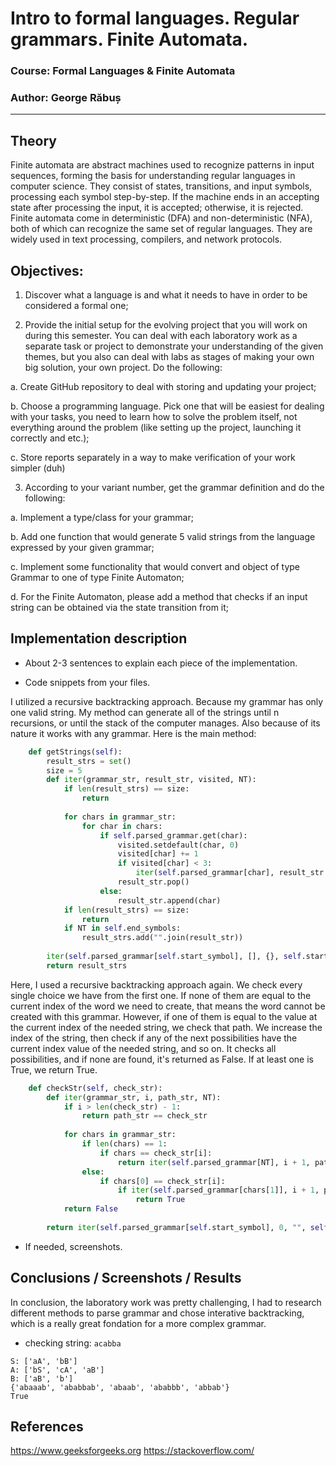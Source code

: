#  Intro to formal languages. Regular grammars. Finite Automata.

### Course: Formal Languages & Finite Automata
### Author: George Răbuș

----

## Theory
Finite automata are abstract machines used to recognize patterns in input sequences, forming the basis for understanding regular languages in computer science. They consist of states, transitions, and input symbols, processing each symbol step-by-step. If the machine ends in an accepting state after processing the input, it is accepted; otherwise, it is rejected. Finite automata come in deterministic (DFA) and non-deterministic (NFA), both of which can recognize the same set of regular languages. They are widely used in text processing, compilers, and network protocols.


## Objectives:

1. Discover what a language is and what it needs to have in order to be considered a formal one;

2. Provide the initial setup for the evolving project that you will work on during this semester. You can deal with each laboratory work as a separate task or project to demonstrate your understanding of the given themes, but you also can deal with labs as stages of making your own big solution, your own project. Do the following:

a. Create GitHub repository to deal with storing and updating your project;

b. Choose a programming language. Pick one that will be easiest for dealing with your tasks, you need to learn how to solve the problem itself, not everything around the problem (like setting up the project, launching it correctly and etc.);

c. Store reports separately in a way to make verification of your work simpler (duh)

3. According to your variant number, get the grammar definition and do the following:

a. Implement a type/class for your grammar;

b. Add one function that would generate 5 valid strings from the language expressed by your given grammar;

c. Implement some functionality that would convert and object of type Grammar to one of type Finite Automaton;

d. For the Finite Automaton, please add a method that checks if an input string can be obtained via the state transition from it;


## Implementation description

* About 2-3 sentences to explain each piece of the implementation.


* Code snippets from your files.

I utilized a recursive backtracking approach. Because my grammar has only one valid string. My method can generate all of the strings until n recursions, or until the stack of the computer manages.
Also because of its nature it works with any grammar.
Here is the main method:

```py
    def getStrings(self):
        result_strs = set()
        size = 5
        def iter(grammar_str, result_str, visited, NT):
            if len(result_strs) == size:
                return
            
            for chars in grammar_str:
                for char in chars:
                    if self.parsed_grammar.get(char):
                        visited.setdefault(char, 0)
                        visited[char] += 1
                        if visited[char] < 3: 
                            iter(self.parsed_grammar[char], result_str.copy(), visited.copy(), char)
                        result_str.pop()
                    else:
                        result_str.append(char)
            if len(result_strs) == size:
                return
            if NT in self.end_symbols:
                result_strs.add("".join(result_str))
                
        iter(self.parsed_grammar[self.start_symbol], [], {}, self.start_symbol)
        return result_strs
```


Here, I used a recursive backtracking approach again. We check every single choice we have from the first one. If none of them are equal to the current index of the word we need to create, that means the word cannot be created with this grammar. However, if one of them is equal to the value at the current index of the needed string, we check that path. We increase the index of the string, then check if any of the next possibilities have the current index value of the needed string, and so on. It checks all possibilities, and if none are found, it's returned as False. If at least one is True, we return True.

```py
    def checkStr(self, check_str):        
        def iter(grammar_str, i, path_str, NT):
            if i > len(check_str) - 1:
                return path_str == check_str
            
            for chars in grammar_str:
                if len(chars) == 1:
                    if chars == check_str[i]:
                        return iter(self.parsed_grammar[NT], i + 1, path_str + chars, NT)
                else:
                    if chars[0] == check_str[i]:
                        if iter(self.parsed_grammar[chars[1]], i + 1, path_str + chars[0], chars[1]):
                            return True
            return False
        
        return iter(self.parsed_grammar[self.start_symbol], 0, "", self.start_symbol)
```

* If needed, screenshots.


## Conclusions / Screenshots / Results

In conclusion, the laboratory work was pretty challenging, I had to research different methods to parse grammar and chose interative backtracking, which is a really great fondation for a more complex grammar.

* checking string: `acabba`

```
S: ['aA', 'bB']
A: ['bS', 'cA', 'aB']
B: ['aB', 'b']
{'abaaab', 'ababbab', 'abaab', 'ababbb', 'abbab'}
True
```

## References

https://www.geeksforgeeks.org
https://stackoverflow.com/
